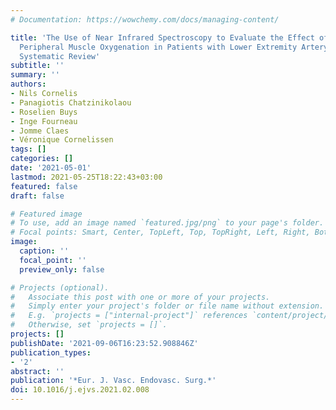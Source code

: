 ```yaml
---
# Documentation: https://wowchemy.com/docs/managing-content/

title: 'The Use of Near Infrared Spectroscopy to Evaluate the Effect of Exercise on
  Peripheral Muscle Oxygenation in Patients with Lower Extremity Artery Disease: A
  Systematic Review'
subtitle: ''
summary: ''
authors:
- Nils Cornelis
- Panagiotis Chatzinikolaou
- Roselien Buys
- Inge Fourneau
- Jomme Claes
- Véronique Cornelissen
tags: []
categories: []
date: '2021-05-01'
lastmod: 2021-05-25T18:22:43+03:00
featured: false
draft: false

# Featured image
# To use, add an image named `featured.jpg/png` to your page's folder.
# Focal points: Smart, Center, TopLeft, Top, TopRight, Left, Right, BottomLeft, Bottom, BottomRight.
image:
  caption: ''
  focal_point: ''
  preview_only: false

# Projects (optional).
#   Associate this post with one or more of your projects.
#   Simply enter your project's folder or file name without extension.
#   E.g. `projects = ["internal-project"]` references `content/project/deep-learning/index.md`.
#   Otherwise, set `projects = []`.
projects: []
publishDate: '2021-09-06T16:23:52.908846Z'
publication_types:
- '2'
abstract: ''
publication: '*Eur. J. Vasc. Endovasc. Surg.*'
doi: 10.1016/j.ejvs.2021.02.008
---
```

